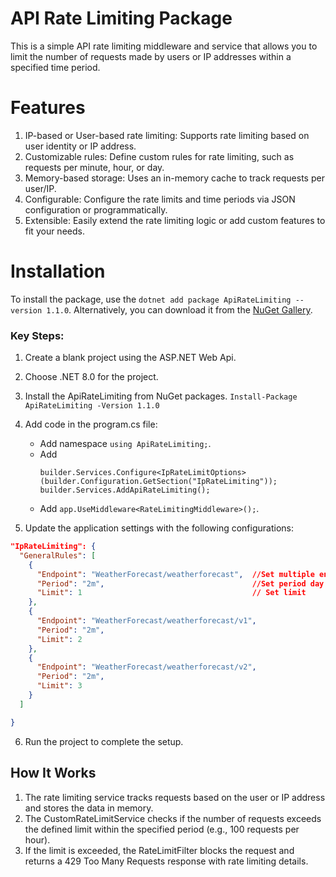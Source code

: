 # API Rate Limiting Package

This is a simple API rate limiting middleware and service that allows you to limit the number of requests made by users or IP addresses within a specified time period.

# Features
1. IP-based or User-based rate limiting: Supports rate limiting based on user identity or IP address.
2. Customizable rules: Define custom rules for rate limiting, such as requests per minute, hour, or day.
3. Memory-based storage: Uses an in-memory cache to track requests per user/IP.
4. Configurable: Configure the rate limits and time periods via JSON configuration or programmatically.
5. Extensible: Easily extend the rate limiting logic or add custom features to fit your needs.

# Installation
To install the package, use the `dotnet add package ApiRateLimiting --version 1.1.0`.
Alternatively, you can download it from the [NuGet Gallery](https://www.nuget.org/packages/ApiRateLimiting).

 ### Key Steps:

1. Create a blank project using the ASP.NET Web Api.
2. Choose .NET 8.0 for the project.
3. Install the ApiRateLimiting from NuGet packages.
`Install-Package ApiRateLimiting -Version 1.1.0`
4. Add code in the program.cs file:
   - Add namespace `using ApiRateLimiting;`.   
   - Add
     ```
     builder.Services.Configure<IpRateLimitOptions>(builder.Configuration.GetSection("IpRateLimiting"));   
     builder.Services.AddApiRateLimiting();      
     ```   
   - Add `app.UseMiddleware<RateLimitingMiddleware>();`.
   
5. Update the application settings with the following configurations:
  ```json
  "IpRateLimiting": {
    "GeneralRules": [
      {
        "Endpoint": "WeatherForecast/weatherforecast",  //Set multiple endpoint 
        "Period": "2m",                                 //Set period day for d ,hour for h,min for m 
        "Limit": 1                                      // Set limit
      },
      {
        "Endpoint": "WeatherForecast/weatherforecast/v1",
        "Period": "2m",
        "Limit": 2
      },
      {
        "Endpoint": "WeatherForecast/weatherforecast/v2",
        "Period": "2m",     
        "Limit": 3
      }
    ]

  }
```   
6. Run the project to complete the setup.

## How It Works
1. The rate limiting service tracks requests based on the user or IP address and stores the data in memory.
2. The CustomRateLimitService checks if the number of requests exceeds the defined limit within the specified period (e.g., 100 requests per hour).
3. If the limit is exceeded, the RateLimitFilter blocks the request and returns a 429 Too Many Requests response with rate limiting details.


